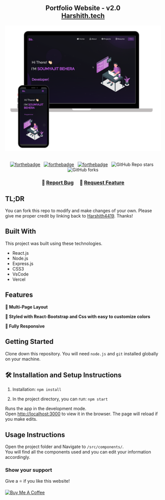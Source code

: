 <h2 align="center">
  Portfolio Website - v2.0<br/>
  <a href="https://harshith-webworld.github.io/freeLancer-profile.io/" target="_blank">Harshith.tech</a>
</h2>
<div align="center">
  <img alt="Demo" src="./Images/readme-img1.png" />
</div>

<br/>

<center>

[![forthebadge](https://forthebadge.com/images/badges/built-with-love.svg)](https://forthebadge.com) &nbsp;
[![forthebadge](https://forthebadge.com/images/badges/made-with-javascript.svg)](https://forthebadge.com) &nbsp;
[![forthebadge](https://forthebadge.com/images/badges/open-source.svg)](https://forthebadge.com) &nbsp;
![GitHub Repo stars](https://img.shields.io/github/stars/Harshith4419/Portfolio?color=red&logo=github&style=for-the-badge) &nbsp;
![GitHub forks](https://img.shields.io/github/forks/Harshith4419/Portfolio?color=red&logo=github&style=for-the-badge)

</center>

<h3 align="center">
    🔹
    <a href="https://github.com/Harshith4419/Portfolio/issues">Report Bug</a> &nbsp; &nbsp;
    🔹
    <a href="https://github.com/Harshith4419/Portfolio/issues">Request Feature</a>
</h3>

## TL;DR

You can fork this repo to modify and make changes of your own. Please give me proper credit by linking back to [Harshith4419](https://github.com/Harshith4419/Portfolio). Thanks!

## Built With
<!-- 
My personal portfolio <a href="http://soumya-jit.tech/" target="_blank">Harshith.tech</a> which features some of my github projects as well as my resume and technical skills.<br/> -->

This project was built using these technologies.

- React.js
- Node.js
- Express.js
- CSS3
- VsCode
- Vercel

## Features

**📖 Multi-Page Layout**

**🎨 Styled with React-Bootstrap and Css with easy to customize colors**

**📱 Fully Responsive**

## Getting Started

Clone down this repository. You will need `node.js` and `git` installed globally on your machine.

## 🛠 Installation and Setup Instructions

1. Installation: `npm install`

2. In the project directory, you can run: `npm start`

Runs the app in the development mode.\
Open [http://localhost:3000](http://localhost:3000) to view it in the browser.
The page will reload if you make edits.

## Usage Instructions

Open the project folder and Navigate to `/src/components/`. <br/>
You will find all the components used and you can edit your information accordingly.

### Show your support

Give a ⭐ if you like this website!

<a href="https://www.buymeacoffee.com/Harshith4419" target="_blank"><img src="https://cdn.buymeacoffee.com/buttons/v2/default-violet.png" alt="Buy Me A Coffee" height= "60px" width= "217px" ></a>
